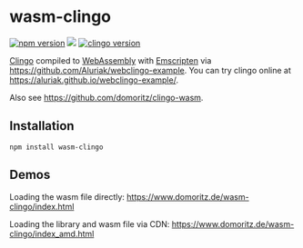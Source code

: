 # wasm-clingo

[![npm version](https://img.shields.io/npm/v/wasm-clingo.svg)](https://www.npmjs.com/package/wasm-clingo)
[![](https://data.jsdelivr.com/v1/package/npm/wasm-clingo/badge?style=rounded)](https://www.jsdelivr.com/package/npm/wasm-clingo)
[![clingo version](https://img.shields.io/badge/Clingo-5.4.0-blue)](https://github.com/potassco/clingo)

[Clingo](https://github.com/potassco/clingo) compiled to [WebAssembly](https://webassembly.org/) with [Emscripten](https://kripken.github.io/emscripten-site/) via https://github.com/Aluriak/webclingo-example. You can try clingo online at https://aluriak.github.io/webclingo-example/.

Also see https://github.com/domoritz/clingo-wasm. 

## Installation

`npm install wasm-clingo`

## Demos

Loading the wasm file directly: https://www.domoritz.de/wasm-clingo/index.html

Loading the library and wasm file via CDN: https://www.domoritz.de/wasm-clingo/index_amd.html
